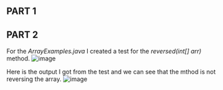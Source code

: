 ## PART 1
 
## PART 2

For the *ArrayExamples.java* I created a test for the *reversed(int[] arr)* method.
![image](https://user-images.githubusercontent.com/114626503/195946824-9e537e35-1e16-4f56-8450-949ee7cb48b7.png)

Here is the output I got from the test and we can see that the mthod is not reversing the array.
![image](https://user-images.githubusercontent.com/114626503/195946539-6cf73d9d-06c6-4c4d-abe8-5a1ca004ae09.png)

